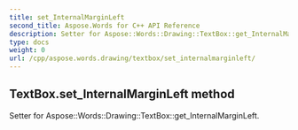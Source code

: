 ```yaml
---
title: set_InternalMarginLeft
second_title: Aspose.Words for C++ API Reference
description: Setter for Aspose::Words::Drawing::TextBox::get_InternalMarginLeft. 
type: docs
weight: 0
url: /cpp/aspose.words.drawing/textbox/set_internalmarginleft/
---
```

## TextBox.set_InternalMarginLeft method


Setter for Aspose::Words::Drawing::TextBox::get_InternalMarginLeft. 

